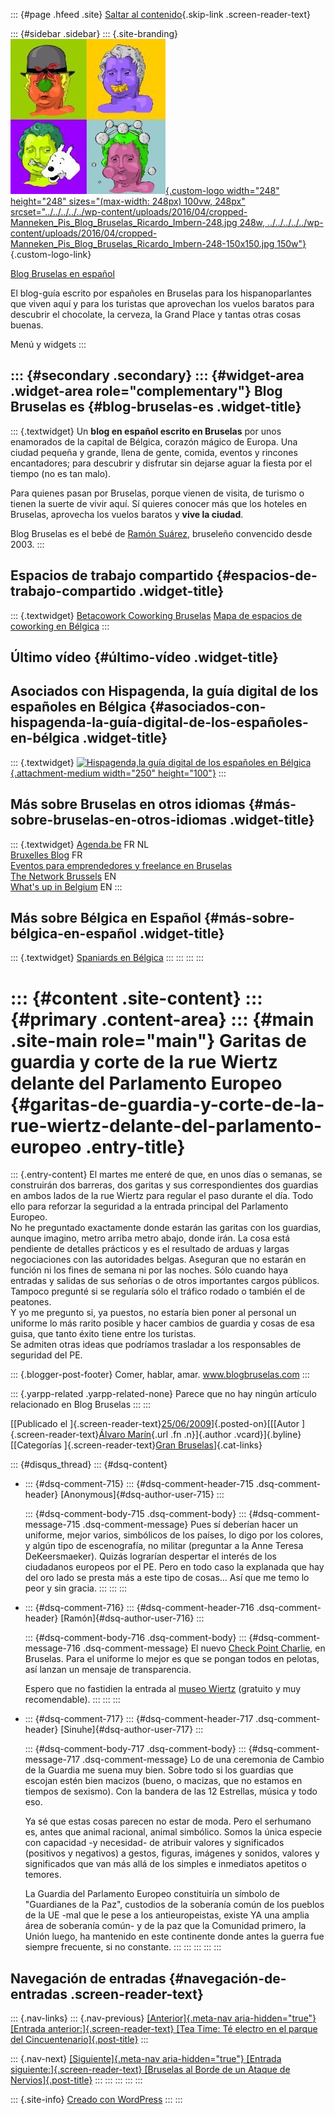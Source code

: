 ::: {#page .hfeed .site}
[Saltar al
contenido](../../../../../index.html?p=368#content){.skip-link
.screen-reader-text}

::: {#sidebar .sidebar}
::: {.site-branding}
[![](../../../../../wp-content/uploads/2016/04/cropped-Manneken_Pis_Blog_Bruselas_Ricardo_Imbern-248.jpg){.custom-logo
width="248" height="248" sizes="(max-width: 248px) 100vw, 248px"
srcset="../../../../../wp-content/uploads/2016/04/cropped-Manneken_Pis_Blog_Bruselas_Ricardo_Imbern-248.jpg 248w, ../../../../../wp-content/uploads/2016/04/cropped-Manneken_Pis_Blog_Bruselas_Ricardo_Imbern-248-150x150.jpg 150w"}](../../../../../index.html){.custom-logo-link}

[Blog Bruselas en español](../../../../../index.html)

El blog-guía escrito por españoles en Bruselas para los hispanoparlantes
que viven aquí y para los turistas que aprovechan los vuelos baratos
para descubrir el chocolate, la cerveza, la Grand Place y tantas otras
cosas buenas.

Menú y widgets
:::

::: {#secondary .secondary}
::: {#widget-area .widget-area role="complementary"}
Blog Bruselas es {#blog-bruselas-es .widget-title}
----------------

::: {.textwidget}
Un **blog en español escrito en Bruselas** por unos enamorados de la
capital de Bélgica, corazón mágico de Europa. Una ciudad pequeña y
grande, llena de gente, comida, eventos y rincones encantadores; para
descubrir y disfrutar sin dejarse aguar la fiesta por el tiempo (no es
tan malo).

Para quienes pasan por Bruselas, porque vienen de visita, de turismo o
tienen la suerte de vivir aquí. Sí quieres conocer más que los hoteles
en Bruselas, aprovecha los vuelos baratos y **vive la ciudad**.

Blog Bruselas es el bebé de [Ramón Suárez](http://www.ramonsuarez.com),
bruseleño convencido desde 2003.
:::

Espacios de trabajo compartido {#espacios-de-trabajo-compartido .widget-title}
------------------------------

::: {.textwidget}
[Betacowork Coworking Bruselas](http://www.betacowork.com) [Mapa de
espacios de coworking en Bélgica](http://coworkingbelgium.com)
:::

Último vídeo {#último-vídeo .widget-title}
------------

Asociados con Hispagenda, la guía digital de los españoles en Bélgica {#asociados-con-hispagenda-la-guía-digital-de-los-españoles-en-bélgica .widget-title}
---------------------------------------------------------------------

::: {.textwidget}
[![Hispagenda,la guía digital de los españoles en
Bélgica](../../../../../wp-content/uploads/2010/04/Hispagenda-250px.gif "Hispagenda, la guía digital de los españoles en Bélgica"){.attachment-medium
width="250" height="100"}](http://www.hispagenda.com)
:::

Más sobre Bruselas en otros idiomas {#más-sobre-bruselas-en-otros-idiomas .widget-title}
-----------------------------------

::: {.textwidget}
[Agenda.be](http://www.agenda.be) FR NL\
[Bruxelles Blog](http://www.bxlblog.be/) FR\
[Eventos para emprendedores y freelance en
Bruselas](http://www.betacowork.com/events/)\
[The Network
Brussels](http://groups.yahoo.com/group/TheNetworkBrussels/) EN\
[What\'s up in Belgium](http://www.whatsupin.be/) EN
:::

Más sobre Bélgica en Español {#más-sobre-bélgica-en-español .widget-title}
----------------------------

::: {.textwidget}
[Spaniards en Bélgica](http://www.spaniards.es/paises/belgica)
:::
:::
:::
:::

::: {#content .site-content}
::: {#primary .content-area}
::: {#main .site-main role="main"}
Garitas de guardia y corte de la rue Wiertz delante del Parlamento Europeo {#garitas-de-guardia-y-corte-de-la-rue-wiertz-delante-del-parlamento-europeo .entry-title}
==========================================================================

::: {.entry-content}
El martes me enteré de que, en unos días o semanas, se construirán dos
barreras, dos garitas y sus correspondientes dos guardias en ambos lados
de la rue Wiertz para regular el paso durante el día. Todo ello para
reforzar la seguridad a la entrada principal del Parlamento Europeo.\
No he preguntado exactamente donde estarán las garitas con los guardias,
aunque imagino, metro arriba metro abajo, donde irán. La cosa está
pendiente de detalles prácticos y es el resultado de arduas y largas
negociaciones con las autoridades belgas. Aseguran que no estarán en
función ni los fines de semana ni por las noches. Sólo cuando haya
entradas y salidas de sus señorías o de otros importantes cargos
públicos.\
Tampoco pregunté si se regularía sólo el tráfico rodado o también el de
peatones.\
Y yo me pregunto si, ya puestos, no estaría bien poner al personal un
uniforme lo más rarito posible y hacer cambios de guardia y cosas de esa
guisa, que tanto éxito tiene entre los turistas.\
Se admiten otras ideas que podríamos trasladar a los responsables de
seguridad del PE.

::: {.blogger-post-footer}
Comer, hablar, amar. www.blogbruselas.com
:::

::: {.yarpp-related .yarpp-related-none}
Parece que no hay ningún artículo relacionado en Blog Bruselas
:::
:::

[[Publicado el
]{.screen-reader-text}[25/06/2009](../../../../../index.html?p=368)]{.posted-on}[[[Autor
]{.screen-reader-text}[Álvaro
Marín](../../../../../index.html?author=4){.url .fn .n}]{.author
.vcard}]{.byline}[[Categorías ]{.screen-reader-text}[Gran
Bruselas](../../../../category/gran-bruselas/index.html)]{.cat-links}

::: {#disqus_thread}
::: {#dsq-content}
-   ::: {#dsq-comment-715}
    ::: {#dsq-comment-header-715 .dsq-comment-header}
    [Anonymous]{#dsq-author-user-715}
    :::

    ::: {#dsq-comment-body-715 .dsq-comment-body}
    ::: {#dsq-comment-message-715 .dsq-comment-message}
    Pues sí deberían hacer un uniforme, mejor varios, simbólicos de los
    países, lo digo por los colores,\
    y algún tipo de escenografía, no militar (preguntar a la Anne Teresa
    DeKeersmaeker). Quizás lograrían despertar el interés de los
    ciudadanos europeos por el PE. Pero en todo caso la explanada que
    hay del oro lado se presta más a este tipo de cosas... Así que me
    temo lo peor y sin gracia.
    :::
    :::
    :::

-   ::: {#dsq-comment-716}
    ::: {#dsq-comment-header-716 .dsq-comment-header}
    [Ramón]{#dsq-author-user-716}
    :::

    ::: {#dsq-comment-body-716 .dsq-comment-body}
    ::: {#dsq-comment-message-716 .dsq-comment-message}
    El nuevo [Check Point
    Charlie](http://es.wikipedia.org/wiki/Checkpoint_Charlie), en
    Bruselas. Para el uniforme lo mejor es que se pongan todos en
    pelotas, así lanzan un mensaje de transparencia.

    Espero que no fastidien la entrada al [museo
    Wiertz](http://www.fine-arts-museum.be/site/EN/frames/F_wiertz.html)
    (gratuito y muy recomendable).
    :::
    :::
    :::

-   ::: {#dsq-comment-717}
    ::: {#dsq-comment-header-717 .dsq-comment-header}
    [Sinuhe]{#dsq-author-user-717}
    :::

    ::: {#dsq-comment-body-717 .dsq-comment-body}
    ::: {#dsq-comment-message-717 .dsq-comment-message}
    Lo de una ceremonia de Cambio de la Guardia me suena muy bien. Sobre
    todo si los guardias que escojan estén bien macizos (bueno, o
    macizas, que no estamos en tiempos de sexismo). Con la bandera de
    las 12 Estrellas, música y todo eso.

    Ya sé que estas cosas parecen no estar de moda. Pero el serhumano
    es, antes que animal racional, animal simbólico. Somos la única
    especie con capacidad -y necesidad- de atribuir valores y
    significados (positivos y negativos) a gestos, figuras, imágenes y
    sonidos, valores y significados que van más allá de los simples e
    inmediatos apetitos o temores.

    La Guardia del Parlamento Europeo constituiría un símbolo de
    \"Guardianes de la Paz\", custodios de la soberanía común de los
    pueblos de la UE -mal que le pese a los antieuropeistas, existe YA
    una amplia área de soberanía común- y de la paz que la Comunidad
    primero, la Unión luego, ha mantenido en este continente donde antes
    la guerra fue siempre frecuente, si no constante.
    :::
    :::
    :::
:::
:::

Navegación de entradas {#navegación-de-entradas .screen-reader-text}
----------------------

::: {.nav-links}
::: {.nav-previous}
[[Anterior]{.meta-nav aria-hidden="true"} [Entrada
anterior:]{.screen-reader-text} [Tea Time: Té electro en el parque del
Cincuentenario]{.post-title}](../../../../../index.html?p=367)
:::

::: {.nav-next}
[[Siguiente]{.meta-nav aria-hidden="true"} [Entrada
siguiente:]{.screen-reader-text} [Bruselas al Borde de un Ataque de
Nervios]{.post-title}](../../../../../index.html?p=369)
:::
:::
:::
:::
:::

::: {.site-info}
[Creado con WordPress](https://es.wordpress.org/)
:::
:::

